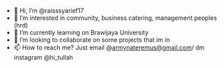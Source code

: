 - 👋 Hi, I’m @raisssyarief17
- 👀 I’m interested in community, business catering, management peoples (hrd)
- 🌱 I’m currently learning on Brawijaya University
- 💞️ I’m looking to collaborate on some projects that im in
- 📫 How to reach me? Just email @armynateremus@gmail.com/ dm instagram @hi_tullah 

<!---
raisssyarief17/raisssyarief17 is a ✨ special ✨ repository because its `README.md` (this file) appears on your GitHub profile.
You can click the Preview link to take a look at your changes.
--->
